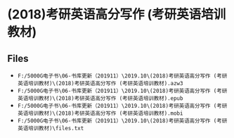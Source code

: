 # (2018)考研英语高分写作 (考研英语培训教材)

## Files

- `F:/5000G电子书\06-书库更新（201911）\2019.10\(2018)考研英语高分写作 (考研英语培训教材)\(2018)考研英语高分写作 (考研英语培训教材).azw3`
- `F:/5000G电子书\06-书库更新（201911）\2019.10\(2018)考研英语高分写作 (考研英语培训教材)\(2018)考研英语高分写作 (考研英语培训教材).epub`
- `F:/5000G电子书\06-书库更新（201911）\2019.10\(2018)考研英语高分写作 (考研英语培训教材)\(2018)考研英语高分写作 (考研英语培训教材).mobi`
- `F:/5000G电子书\06-书库更新（201911）\2019.10\(2018)考研英语高分写作 (考研英语培训教材)\files.txt`
